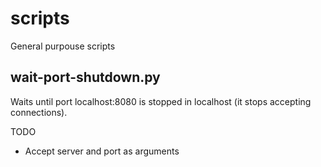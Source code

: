 # scripts
General purpouse scripts

## wait-port-shutdown.py
Waits until port localhost:8080 is stopped in localhost (it stops accepting connections).

TODO
* Accept server and port as arguments

